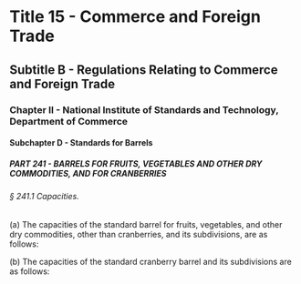 
# Title 15 - Commerce and Foreign Trade
## Subtitle B - Regulations Relating to Commerce and Foreign Trade
### Chapter II - National Institute of Standards and Technology, Department of Commerce
#### Subchapter D - Standards for Barrels
##### PART 241 - BARRELS FOR FRUITS, VEGETABLES AND OTHER DRY COMMODITIES, AND FOR CRANBERRIES
###### § 241.1 Capacities.

(a) The capacities of the standard barrel for fruits, vegetables, and other dry commodities, other than cranberries, and its subdivisions, are as follows:

(b) The capacities of the standard cranberry barrel and its subdivisions are as follows:
